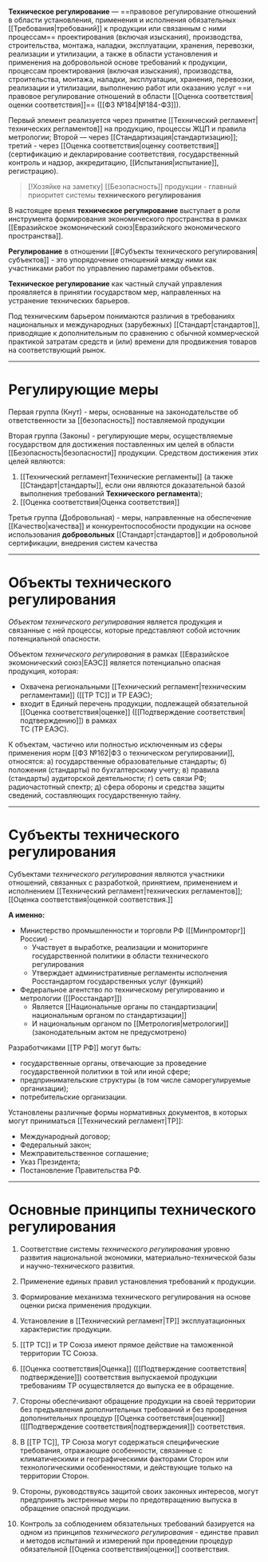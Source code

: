 **Техническое регулирование** — ==правовое регулирование отношений в области установления, применения и исполнения обязательных [[Требования|требований]] к продукции или связанным с ними процессам== проектирования (включая изыскания), производства, строительства, монтажа, наладки, эксплуатации, хранения, перевозки, реализации и утилизации, а также в области установления и применения на добровольной основе требований к продукции, процессам проектирования (включая изыскания), производства, строительства, монтажа, наладки, эксплуатации, хранения, перевозки, реализации и утилизации, выполнению работ или оказанию услуг ==и правовое регулирование отношений в области [[Оценка соответствия|оценки соответствия]]== ([[Ф3 №184|№184-ФЗ]]).

Первый элемент реализуется через принятие [[Технический регламент|технических регламентов]] на продукцию, процессы ЖЦП и правила метрологии; 
Второй — через [[Стандартизация|стандартизацию]]; третий - через [[Оценка соответствия|оценку соответствия]] (сертификацию и декларирование соответствия, государственный контроль и надзор, аккредитацию, [[Испытания|испытание]], регистрацию).


> [!Хозяйке на заметку]
>  [[Безопасность]] продукции - главный приоритет системы **технического регулирования**

В настоящее время **техническое регулирование** выступает в роли инструмента формирования экономического пространства в рамках [[Евразийское экомонический союз|Евразийского экономического пространства]].

**Регулирование** в отношении [[#Субъекты технического регулирования|субъектов]] - это упорядочение отношений между ними как участниками работ по управлению параметрами объектов.

**Техническое регулирование** как частный случай управления проявляется в принятии государством мер, направленных на устранение технических барьеров.

Под техническим барьером понимаются различия в требованиях национальных и международных (зарубежных) [[Стандарт|стандартов]], приводящие к дополнительным по сравнению с обычной коммерческой практикой затратам средств и (или) времени для продвижения товаров на соответствующий рынок.

---
# Регулирующие меры
Первая группа (Кнут) - меры, основанные на законодательстве об ответственности за [[безопасность]] поставляемой продукции

Вторая группа (Законы) - регулирующие меры, осуществляемые государством для достижения поставленных им целей в области [[Безопасность|безопасности]] продукции.
Средством достижения этих целей являются: 
1) [[Технический регламент|Технические регламенты]] (а также [[Стандарт|стандарты]], если они являются доказательной базой выполнения требований **Технического регламента**); 
2) [[Оценка соответствия|Оценка соответствия]]

Третья группа (Добровольная) - меры, направленные на обеспечение [[Качество|качества]] и конкурентоспособности продукции на основе использования **добровольных** [[Стандарт|стандартов]] и добровольной сертификации, внедрения систем качества

---
# Объекты технического регулирования
*Объектом технического регулирования* является продукция и связанные с ней процессы, которые представляют собой источник потенциальной опасности.

Объектом *технического регулирования* в рамках [[Евразийское экомонический союз|ЕАЭС]] является потенциально опасная продукция, которая:
-  Охвачена региональными [[Технический регламент|техническим регламентами]] ([[ТР ТС]] и ТР ЕАЭС);
-   входит в Единый перечень продукции, подлежащей обязательной [[Оценка соответствия|оценке]] ([[Подтверждение соответствия|подтверждению]]) в рамках  
    TC (ТР ЕАЭС).

К объектам, частично или полностью исключенным из сферы применения норм [[Ф3 №162|Ф3 о техническом регулировании]], относятся: 
а) государственные образовательные стандарты; 
б) положения (стандарты) по бухгалтерскому учету; 
в) правила (стандарты) аудиторской деятельности; 
г) сеть связи РФ; радиочастотный спектр; 
д) сфера обороны и средства защиты сведений, составляющих государственную тайну.

---
# Субъекты технического регулирования
Субъектами т*ехнического регулирования* являются участники отношений, связанных с разработкой, принятием, применением и исполнением [[Технический регламент|технических регламентов]]; [[Оценка соответствия|оценкой соответствия.]]

**А именно:**
- Министерство промышленности и торговли РФ ([[Минпромторг]] России) - 
	- Участвует в выработке, реализации и мониторинге государственной политики в области технического регулирования
	- Утверждает административные регламенты исполнения Росстандартом государственных услуг (функций)
- Федеральное агентство по техническому регулированию и метрологии ([[Росстандарт]])
	- Является [[Национальные органы по стандартизации|национальным органом по стандартизации]] 
	- И национальным органом по [[Метрология|метрологии]] (законодательным актом не предусмотрено)

Разработчиками [[ТР РФ]] могут быть:
-   государственные органы, отвечающие за проведение государственной политики в той или иной сфере;
-   предпринимательские структуры (в том числе саморегулируемые организации);
-   потребительские организации.

Установлены различные формы нормативных документов, в которых могут приниматься [[Технический регламент|ТР]]:
-   Международный договор;
-   Федеральный закон;
-   Межправительственное соглашение;
-   Указ Президента;
-   Постановление Правительства РФ.

---
# Основные принципы технического регулирования

1. Соответствие системы *технического регулирования* уровню развития национальной экономики, материально-технической базы и научно-технического развития.

2. Применение единых правил установления требований к продукции.

3. Формирование механизма технического регулирования на основе оценки риска применения продукции.

4. Установление в [[Технический регламент|ТР]] эксплуатационных характеристик продукции.

5. [[ТР ТС]] и ТР Союза имеют прямое действие на таможенной территории ТС Союза.

6. [[Оценка соответствия|Оценка]] ([[Подтверждение соответствия|подтверждение]]) соответствия выпускаемой продукции требованиям ТР осуществляется до выпуска ее в обращение.

7. Стороны обеспечивают обращение продукции на своей территории без предъявления дополнительных требований и без проведения дополнительных процедур [[Оценка соответствия|оценки]] ([[Подтверждение соответствия|подтверждения]]) соответствия.

7. B [[ТР ТС]], ТР Союза могут содержаться специфические требования, отражающие особенности, связанные с климатическими и географическими факторами Сторон или технологическими особенностями, и действующие только на территории Сторон.

8. Стороны, руководствуясь защитой своих законных интересов, могут предпринять экстренные меры по предотвращению выпуска в обращение опасной продукции.

9. Контроль за соблюдением обязательных требований базируется на одном из принципов *технического регулирования* - единстве правил и методов испытаний и измерений при проведении процедур обязательной [[Оценка соответствия|оценки]] соответствия.